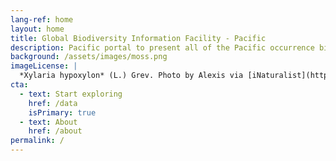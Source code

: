 ```yaml
---
lang-ref: home
layout: home
title: Global Biodiversity Information Facility - Pacific
description: Pacific portal to present all of the Pacific occurrence biodiversity data available on GBIF.
background: /assets/images/moss.png
imageLicense: |
  *Xylaria hypoxylon* (L.) Grev. Photo by Alexis via [iNaturalist](https://www.gbif.org/occurrence/2542961803)
cta:
  - text: Start exploring
    href: /data
    isPrimary: true
  - text: About
    href: /about
permalink: /
---
```



